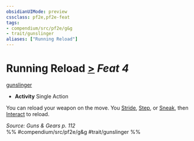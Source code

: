 ```yaml
---
obsidianUIMode: preview
cssclass: pf2e,pf2e-feat
tags:
- compendium/src/pf2e/g&g
- trait/gunslinger
aliases: ["Running Reload"]
---
```

# Running Reload  [>](chapter-9-playing-the-game.md#Actions "Single Action") *Feat 4*  
[gunslinger](Reference/Rules/Traits/gunslinger-g-g.md "Gunslinger Class Trait")  

- **Activity** Single Action

You can reload your weapon on the move. You [Stride](stride.md), [Step](step.md), or [Sneak](sneak.md), then [Interact](interact.md) to reload.

*Source: Guns & Gears p. 112*  
%% #compendium/src/pf2e/g&g #trait/gunslinger %%